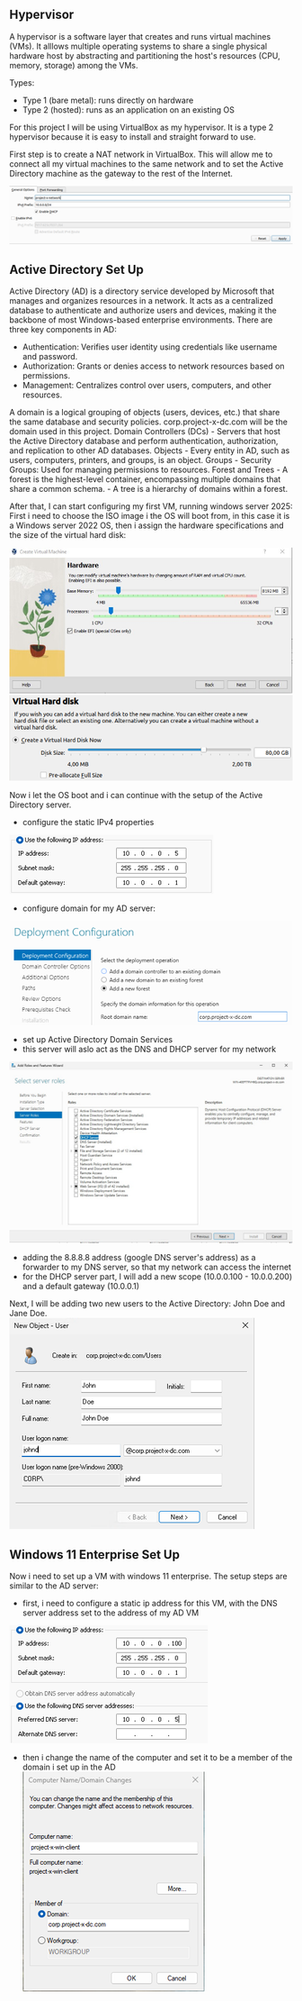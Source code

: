 ## Hypervisor
A hypervisor is a software layer that creates and runs virtual machines (VMs). It alllows multiple operating systems to share a single physical hardware host by abstracting and partitioning the host's resources (CPU, memory, storage) among the VMs.

Types:
 - Type 1 (bare metal): runs directly on hardware
 - Type 2 (hosted): runs as an application on an existing OS

For this project I will be using VirtualBox as my hypervisor.
It is a type 2 hypervisor because it is easy to install and straight forward to use.

First step is to create a NAT network in VirtualBox. This will allow me to connect all my virtual machines to the same network and to set the Active Directory machine as the gateway to the rest of the Internet.

![nat setup](images/NAT_setup.png)

## Active Directory Set Up

Active Directory (AD) is a directory service developed by Microsoft that manages and organizes resources in a network. It acts as a centralized database to authenticate and authorize users and devices, making it the backbone of most Windows-based enterprise environments.
There are three key components in AD:
 - Authentication: Verifies user identity using credentials like username and password.
 - Authorization: Grants or denies access to network resources based on permissions.
 - Management: Centralizes control over users, computers, and other resources.

A domain is a logical grouping of objects (users, devices, etc.) that share the same database and security policies.
corp.project-x-dc.com will be the domain used in this project.
Domain Controllers (DCs) - Servers that host the Active Directory database and perform authentication, authorization, and replication to other AD databases.
Objects - Every entity in AD, such as users, computers, printers, and groups, is an object.
Groups - Security Groups: Used for managing permissions to resources.
 Forest and Trees - A forest is the highest-level container, encompassing multiple domains that share a common schema. - A tree is a hierarchy of domains within a forest.


After that, I can start configuring my first VM, running windows server 2025:
First i need to choose the ISO image i the OS will boot from, in this case it is a Windows server 2022 OS, then i assign the hardware specifications and the size of the virtual hard disk:

![hardware](images/hardware.png)
![virtual disk](images/virtual_disk.png)


Now i let the OS boot and i can continue with the setup of the Active Directory server.
 - configure the static IPv4 properties

![AD ipv4](images/ADipv4.png)

 - configure domain for my AD server:

![AD domain](images/ADDS.png)

 - set up Active Directory Domain Services
 - this server will aslo act as the DNS and DHCP server for my network

![ADDS](images/DNS-DHCP.png)

- adding the 8.8.8.8 address (google DNS server's address) as a forwarder to my DNS server, so that my network can access the internet
- for the DHCP server part, I will add a new scope (10.0.0.100 - 10.0.0.200) and a default gateway (10.0.0.1)

Next, I will be adding two new users to the Active Directory: John Doe and Jane Doe.
![John Doe](images/johnDconfiguration.png)


## Windows 11 Enterprise Set Up

Now i need to set up a VM with windows 11 enterprise.
 The setup steps are similar to the AD server:
 - first, i need to configure a static ip address for this VM, with the DNS server address set to the address of my AD VM

![win-client static IP](images/win-client-static-IP.png)

 - then i change the name of the computer and set it to be a member of the domain i set up in the AD
![domain change](images/change-domain.png)
